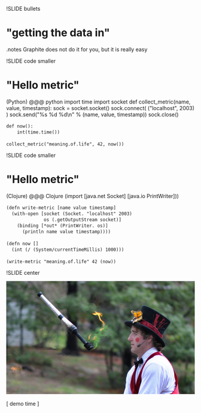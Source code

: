 !SLIDE bullets
# "getting the data in" #

.notes Graphite does not do it for you, but it is really easy

!SLIDE code smaller
# "Hello metric" #
(Python)
    @@@ python
    import time
    import socket
    def collect_metric(name, value, timestamp):
        sock = socket.socket()
        sock.connect( ("localhost", 2003) )
        sock.send("%s %d %d\n" % (name, value, timestamp))
        sock.close()

    def now():
        int(time.time())

    collect_metric("meaning.of.life", 42, now())

!SLIDE code smaller
# "Hello metric" #
(Clojure)
    @@@ Clojure
    (import [java.net Socket]
            [java.io PrintWriter]))

    (defn write-metric [name value timestamp]
      (with-open [socket (Socket. "localhost" 2003)
                  os (.getOutputStream socket)]
        (binding [*out* (PrintWriter. os)]
          (println name value timestamp))))

    (defn now []
      (int (/ (System/currentTimeMillis) 1000)))

    (write-metric "meaning.of.life" 42 (now))

!SLIDE center

![demo time](juggling_fire.jpg)

[ demo time ]


